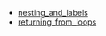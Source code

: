 - [nesting_and_labels](nesting_and_labels/README.md)
- [returning_from_loops](returning_from_loops/README.md)
